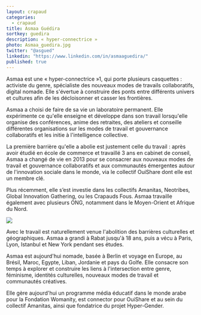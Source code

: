 ```yaml
---
layout: crapaud
categories:
  - crapaud
title: Asmaa Guédira
sortkey: guedira
description: « hyper-connectrice »
photo: Asmaa_guedira.jpg
twitter: "@asgued"
linkedin: "https://www.linkedin.com/in/asmaaguedira/"
published: true
---
```


Asmaa est une « hyper-connectrice »1, qui porte plusieurs casquettes : activiste du genre, spécialiste des nouveaux modes de travails collaboratifs, digital nomade. Elle s'évertue à construire des ponts entre différents univers et cultures afin de les décloisonner et casser les frontières. 

Asmaa a choisi de faire de sa vie un laboratoire permanent. Elle expérimente ce qu'elle enseigne et développe dans son travail lorsqu'elle organise des conférences, anime des retraites, des ateliers et conseille différentes organisations sur les modes de travail et gouvernance collaboratifs et les initie à l'intelligence collective.

La première barrière qu'elle a abolie est justement celle du travail : après avoir étudié en école de commerce et travaillé 3 ans en cabinet de conseil, Asmaa a changé de vie en 2013 pour se consacrer aux nouveaux modes de travail et gouvernance collaboratifs et aux communautés émergentes autour de l'innovation sociale dans le monde, via le collectif OuiShare dont elle est un membre clé.

Plus récemment, elle s’est investie dans les collectifs Amanitas, Neotribes, Global Innovation Gathering, ou les Crapauds Fous. Asmaa travaille également avec plusieurs ONG, notamment dans le Moyen-Orient et Afrique du Nord. 

<img src="{{ site.urlimg }}/profiles/asmaa_guedira_illus.png" />

Avec le travail est naturellement venue l'abolition des barrières culturelles et géographiques. Asmaa a grandi à Rabat jusqu'à 18 ans, puis a vécu à Paris, Lyon, Istanbul et New York pendant ses études.

Asmaa est aujourd'hui nomade, basée à Berlin et voyage en Europe, au Brésil, Maroc, Egypte, Liban, Jordanie et pays du Golfe. Elle consacre son temps à explorer et construire les liens à l'intersection entre genre, féminisme, identités culturelles, nouveaux modes de travail et communautés créatives. 

Elle gère aujourd'hui un programme média éducatif dans le monde arabe pour la Fondation Womanity, est connector pour OuiShare et au sein du collectif Amanitas, ainsi que fondatrice du projet Hyper-Gender.
